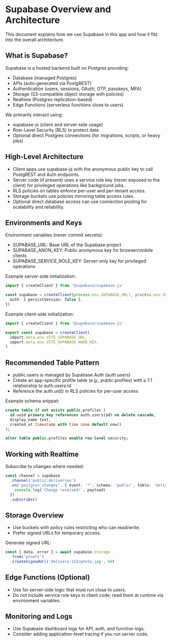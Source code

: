 # Supabase Overview and Architecture

This document explains how we use Supabase in this app and how it fits into the overall architecture.

## What is Supabase?
Supabase is a hosted backend built on Postgres providing:
- Database (managed Postgres)
- APIs (auto-generated via PostgREST)
- Authentication (users, sessions, OAuth, OTP, passkeys, MFA)
- Storage (S3-compatible object storage with policies)
- Realtime (Postgres replication-based)
- Edge Functions (serverless functions close to users)

We primarily interact using:
- supabase-js (client and server-side usage)
- Row-Level Security (RLS) to protect data
- Optional direct Postgres connections (for migrations, scripts, or heavy jobs)

## High-Level Architecture
- Client apps use supabase-js with the anonymous public key to call PostgREST and Auth endpoints.
- Server code (if present) uses a service role key (never exposed to the client) for privileged operations like background jobs.
- RLS policies on tables enforce per-user and per-tenant access.
- Storage buckets use policies mirroring table access rules.
- Optional direct database access can use connection pooling for scalability and reliability.

## Environments and Keys
Environment variables (never commit secrets):
- SUPABASE_URL: Base URL of the Supabase project
- SUPABASE_ANON_KEY: Public anonymous key for browser/mobile clients
- SUPABASE_SERVICE_ROLE_KEY: Server-only key for privileged operations

Example server-side initialization:
```ts path=null start=null
import { createClient } from '@supabase/supabase-js'

const supabase = createClient(process.env.SUPABASE_URL!, process.env.SUPABASE_SERVICE_ROLE_KEY!, {
  auth: { persistSession: false },
})
```

Example client-side initialization:
```ts path=null start=null
import { createClient } from '@supabase/supabase-js'

export const supabase = createClient(
  import.meta.env.VITE_SUPABASE_URL,
  import.meta.env.VITE_SUPABASE_ANON_KEY,
)
```

## Recommended Table Pattern
- public.users is managed by Supabase Auth (auth.users)
- Create an app-specific profile table (e.g., public.profiles) with a 1:1 relationship to auth.users.id
- Reference the auth.uid() in RLS policies for per-user access

Example schema snippet:
```sql path=null start=null
create table if not exists public.profiles (
  id uuid primary key references auth.users(id) on delete cascade,
  display_name text,
  created_at timestamp with time zone default now()
);

alter table public.profiles enable row level security;
```

## Working with Realtime
Subscribe to changes where needed:
```ts path=null start=null
const channel = supabase
  .channel('public:deliveries')
  .on('postgres_changes', { event: '*', schema: 'public', table: 'deliveries' }, payload => {
    console.log('Change received!', payload)
  })
  .subscribe()
```

## Storage Overview
- Use buckets with policy rules restricting who can read/write.
- Prefer signed URLs for temporary access.

Generate signed URL:
```ts path=null start=null
const { data, error } = await supabase.storage
  .from('proofs')
  .createSignedUrl('delivery-123/photo.jpg', 60)
```

## Edge Functions (Optional)
- Use for server-side logic that must run close to users.
- Do not include service role keys in client code; read them at runtime via environment variables.

## Monitoring and Logs
- Use Supabase dashboard logs for API, auth, and function logs.
- Consider adding application-level tracing if you run server code.
